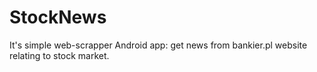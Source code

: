 # StockNews
It's simple web-scrapper Android app: get news from bankier.pl website relating to stock market. 
